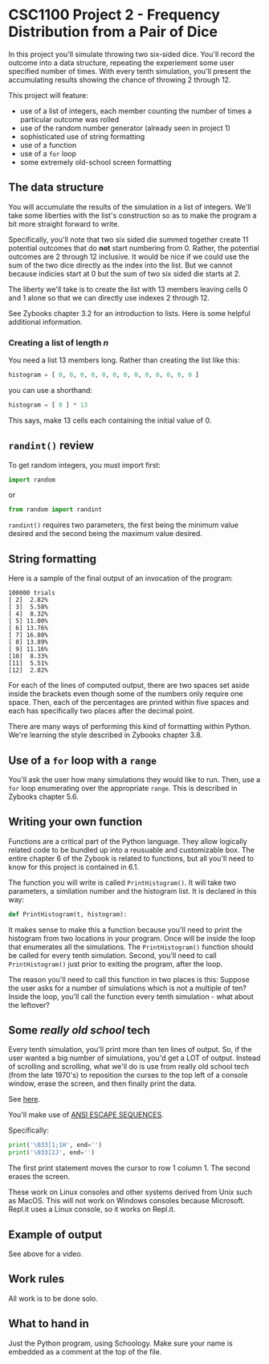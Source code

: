 # CSC1100 Project 2 - Frequency Distribution from a Pair of Dice

In this project you'll simulate throwing two six-sided dice. You'll record the outcome into a data structure, repeating the experiement some user specified number of times. With every tenth simulation, you'll present the accumulating results showing the chance of throwing 2 through 12.

This project will feature:

- use of a list of integers, each member counting the number of times a particular outcome was rolled
- use of the random number generator (already seen in project 1)
- sophisticated use of string formatting
- use of a function
- use of a `for` loop
- some extremely old-school screen formatting

## The data structure

You will accumulate the results of the simulation in a list of integers. We'll take some liberties with the list's construction so as to make the program a bit more straight forward to write.

Specifically, you'll note that two six sided die summed together create 11 potential outcomes that do **not** start numbering from 0. Rather, the potential outcomes are 2 through 12 inclusive. It would be nice if we could use the sum of the two dice directly as the index into the list. But we cannot because indicies start at 0 but the sum of two six sided die starts at 2.

The liberty we'll take is to create the list with 13 members leaving cells 0 and 1 alone so that we can directly use indexes 2 through 12.

See Zybooks chapter 3.2 for an introduction to lists. Here is some helpful additional information.

### Creating a list of length *n*

You need a list 13 members long. Rather than creating the list like this:

```python
histogram = [ 0, 0, 0, 0, 0, 0, 0, 0, 0, 0, 0, 0, 0 ]
```

you can use a shorthand:

```python
histogram = [ 0 ] * 13
```

This says, make 13 cells each containing the initial value of 0.

## `randint()` review

To get random integers, you must import first:

```python
import random
```

or

```python
from random import randint
```

```randint()``` requires two parameters, the first being the minimum value desired and the second being the maximum value desired.

## String formatting

Here is a sample of the final output of an invocation of the program:

```text
100000 trials
[ 2]  2.82%
[ 3]  5.58%
[ 4]  8.32%
[ 5] 11.00%
[ 6] 13.76%
[ 7] 16.80%
[ 8] 13.89%
[ 9] 11.16%
[10]  8.33%
[11]  5.51%
[12]  2.82%
```

For each of the lines of computed output, there are two spaces set aside inside the brackets even though some of the numbers only require one space. Then, each of the percentages are printed within five spaces and each has specifically two places after the decimal point.

There are many ways of performing this kind of formatting within Python. We're learning the style described in Zybooks chapter 3.8.

## Use of a `for` loop with a `range`

You'll ask the user how many simulations they would like to run. Then, use a `for` loop enumerating over the appropriate `range`. This is described in Zybooks chapter 5.6.

## Writing your own function

Functions are a critical part of the Python language. They allow logically related code to be bundled up into a reusuable and customizable box. The entire chapter 6 of the Zybook is related to functions, but all you'll need to know for this project is contained in 6.1.

The function you will write is called `PrintHistogram()`. It will take two parameters, a similation number and the histogram list. It is declared in this way:

```python
def PrintHistogram(t, histogram):
```

It makes sense to make this a function because you'll need to print the histogram from two locations in your program. Once will be inside the loop that enumerates all the simulations. The `PrintHistogram()` function should be called for every tenth simulation. Second, you'll need to call `PrintHistogram()` just prior to exiting the program, after the loop.

The reason you'll need to call this function in two places is this: Suppose the user asks for a number of simulations which is not a multiple of ten? Inside the loop, you'll call the function every tenth simulation - what about the leftover?

## Some *really old school* tech

Every tenth simulation, you'll print more than ten lines of output. So, if the user wanted a big number of simulations, you'd get a LOT of output. Instead of scrolling and scrolling, what we'll do is use from really old school tech (from the late 1970's) to reposition the curses to the top left of a console window, erase the screen, and then finally print the data.

See [here](https://youtu.be/b9WdDyUsI9Q).

You'll make use of [ANSI ESCAPE SEQUENCES](https://en.wikipedia.org/wiki/ANSI_escape_code).

Specifically:

```python
print('\033[1;1H', end='')
print('\033[2J', end='')
```

The first print statement moves the cursor to row 1 column 1. The second erases the screen.

These work on Linux consoles and other systems derived from Unix such as MacOS. This will not work on Windows consoles because Microsoft. Repl.it uses a Linux console, so it works on Repl.it.

## Example of output

See above for a video.

## Work rules

All work is to be done solo.

## What to hand in

Just the Python program, using Schoology. Make sure your name is embedded as a comment at the top of the file.
